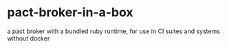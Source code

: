 # pact-broker-in-a-box
a pact broker with a bundled ruby runtime, for use in CI suites and systems without docker
